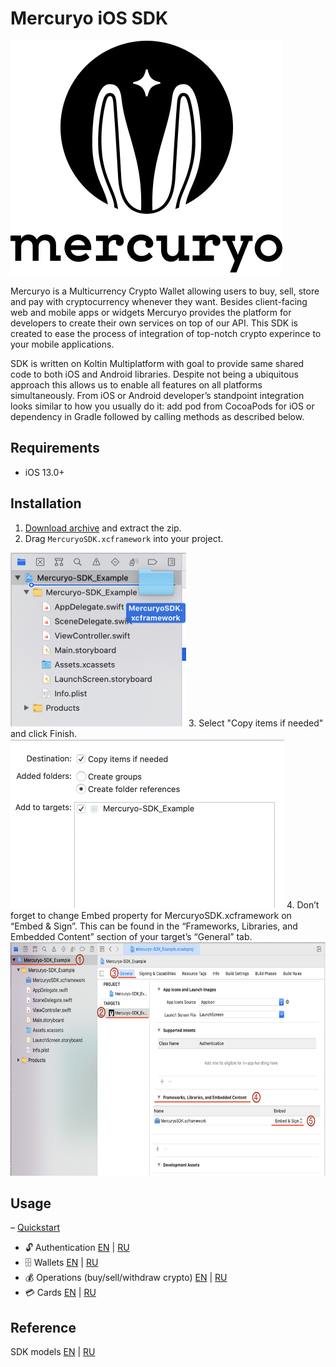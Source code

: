 # Mercuryo iOS SDK
![](https://raw.githubusercontent.com/mercuryoio/iOS-SDK-Framework/main/images/logo.png)

Mercuryo is a Multicurrency Crypto Wallet allowing users to buy, sell, store and pay with cryptocurrency whenever they want. Besides client-facing web and mobile apps or widgets Mercuryo provides the platform for developers to create their own services on top of our API. This SDK is created to ease the process of integration of top-notch crypto experince to your mobile applications.

SDK is written on Koltin Multiplatform with goal to provide same shared code to both iOS and Android libraries. Despite not being a ubiquitous approach this allows us to enable all features on all platforms simultaneously. From iOS or Android developer’s standpoint integration looks similar to how you usually do it: add pod from CocoaPods for iOS or dependency in Gradle followed by calling methods as described below.

## Requirements
- iOS 13.0+

## Installation
1. [Download archive](https://github.com/mercuryoio/iOS-SDK-Framework/archive/main.zip) and extract the zip.
2. Drag `MercuryoSDK.xcframework` into your project.
<img src="https://raw.githubusercontent.com/mercuryoio/iOS-SDK-Framework/main/images/copy_into_project.png" width="281" height="278">
3. Select "Copy items if needed" and click Finish.
<img src="https://raw.githubusercontent.com/mercuryoio/iOS-SDK-Framework/main/images/copy_dialog.png" width="438" height="271">
4. Don’t forget to change Embed property for MercuryoSDK.xcframework on “Embed & Sign”. This can be found in the “Frameworks, Libraries, and Embedded Content” section of your target’s “General” tab.
<img src="https://raw.githubusercontent.com/mercuryoio/iOS-SDK-Framework/main/images/setup_guide.png" width="661" height="374">

## Usage
– [Quickstart](https://github.com/mercuryoio/Mobile-SDK-Docs/tree/main/documentation/getstarted_en.md)
- 🔓 Authentication [EN](https://github.com/mercuryoio/Mobile-SDK-Docs/tree/main/documentation/session_en.md) | [RU](https://github.com/mercuryoio/Mobile-SDK-Docs/tree/main/documentation/session.md)
- 🗄 Wallets [EN](https://github.com/mercuryoio/Mobile-SDK-Docs/tree/main/documentation/wallet_en.md) | [RU](https://github.com/mercuryoio/Mobile-SDK-Docs/tree/main/documentation/wallet.md)
- 💰 Operations (buy/sell/withdraw crypto)  [EN](https://github.com/mercuryoio/Mobile-SDK-Docs/tree/main/documentation/operations_en.md) | [RU](https://github.com/mercuryoio/Mobile-SDK-Docs/tree/main/documentation/operations.md)
- 💳 Cards [EN](https://github.com/mercuryoio/Mobile-SDK-Docs/tree/main/documentation/cards_en.md) | [RU](https://github.com/mercuryoio/Mobile-SDK-Docs/tree/main/documentation/cards_ru.md)

## Reference

SDK models [EN](https://github.com/mercuryoio/Mobile-SDK-Docs/tree/main/documentation/models_en.md) | [RU](https://github.com/mercuryoio/Mobile-SDK-Docs/tree/main/documentation/models.md)